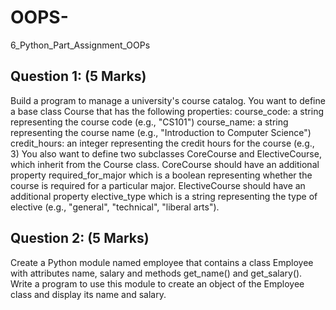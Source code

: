 # OOPS-
6_Python_Part_Assignment_OOPs

## Question 1: (5 Marks)
Build a program to manage a university's course catalog. You want to define a base class Course that has the following properties:
course_code: a string representing the course code (e.g., "CS101")
course_name: a string representing the course name (e.g., "Introduction to Computer Science")
credit_hours: an integer representing the credit hours for the course (e.g., 3)
You also want to define two subclasses CoreCourse and ElectiveCourse, which inherit from the Course class.
CoreCourse should have an additional property required_for_major which is a boolean representing whether the course is required for a particular major.
ElectiveCourse should have an additional property elective_type which is a string representing the type of elective (e.g., "general", "technical", "liberal arts").

## Question 2: (5 Marks)
Create a Python module named employee that contains a class Employee with attributes name, salary and methods get_name() and get_salary(). Write a program to use this module to create an object of the Employee class and display its name and salary.
